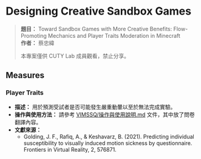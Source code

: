# Designing Creative Sandbox Games

> **題目：** Toward Sandbox Games with More Creative Benefits: Flow-Promoting Mechanics and Player Traits Moderation in Minecraft  
> **作者：** 蔡忠緯
> 
> 本專案僅供 CUTY Lab 成員觀看，禁止分享。

## Measures

### Player Traits

- **描述：** 用於預測受試者是否可能發生嚴重動暈以至於無法完成實驗。
- **操作與使用方法：** 請參考 [VIMSSQ/操作與使用說明.md](VIMSSQ/操作與使用說明.md) 文件，其中放了問卷翻譯內容。
- **文獻來源：**  
  - Golding, J. F., Rafiq, A., & Keshavarz, B. (2021). Predicting individual susceptibility to visually induced motion sickness by questionnaire. Frontiers in Virtual Reality, 2, 576871.
